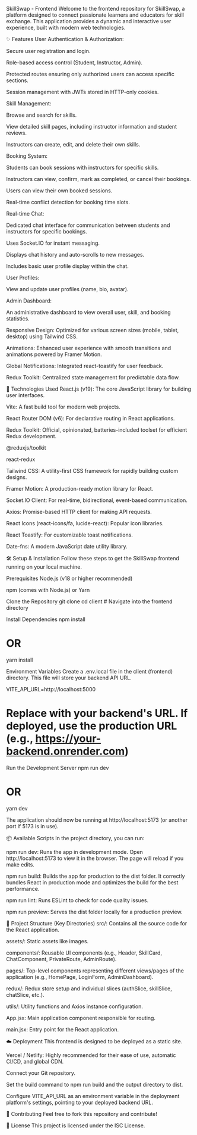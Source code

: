 SkillSwap - Frontend
Welcome to the frontend repository for SkillSwap, a platform designed to connect passionate learners and educators for skill exchange. This application provides a dynamic and interactive user experience, built with modern web technologies.

✨ Features
User Authentication & Authorization:

Secure user registration and login.

Role-based access control (Student, Instructor, Admin).

Protected routes ensuring only authorized users can access specific sections.

Session management with JWTs stored in HTTP-only cookies.

Skill Management:

Browse and search for skills.

View detailed skill pages, including instructor information and student reviews.

Instructors can create, edit, and delete their own skills.

Booking System:

Students can book sessions with instructors for specific skills.

Instructors can view, confirm, mark as completed, or cancel their bookings.

Users can view their own booked sessions.

Real-time conflict detection for booking time slots.

Real-time Chat:

Dedicated chat interface for communication between students and instructors for specific bookings.

Uses Socket.IO for instant messaging.

Displays chat history and auto-scrolls to new messages.

Includes basic user profile display within the chat.

User Profiles:

View and update user profiles (name, bio, avatar).

Admin Dashboard:

An administrative dashboard to view overall user, skill, and booking statistics.

Responsive Design: Optimized for various screen sizes (mobile, tablet, desktop) using Tailwind CSS.

Animations: Enhanced user experience with smooth transitions and animations powered by Framer Motion.

Global Notifications: Integrated react-toastify for user feedback.

Redux Toolkit: Centralized state management for predictable data flow.

🚀 Technologies Used
React.js (v19): The core JavaScript library for building user interfaces.

Vite: A fast build tool for modern web projects.

React Router DOM (v6): For declarative routing in React applications.

Redux Toolkit: Official, opinionated, batteries-included toolset for efficient Redux development.

@reduxjs/toolkit

react-redux

Tailwind CSS: A utility-first CSS framework for rapidly building custom designs.

Framer Motion: A production-ready motion library for React.

Socket.IO Client: For real-time, bidirectional, event-based communication.

Axios: Promise-based HTTP client for making API requests.

React Icons (react-icons/fa, lucide-react): Popular icon libraries.

React Toastify: For customizable toast notifications.

Date-fns: A modern JavaScript date utility library.

🛠️ Setup & Installation
Follow these steps to get the SkillSwap frontend running on your local machine.

Prerequisites
Node.js (v18 or higher recommended)

npm (comes with Node.js) or Yarn

Clone the Repository
git clone <your-frontend-repo-url>
cd client # Navigate into the frontend directory

Install Dependencies
npm install
# OR
yarn install

Environment Variables
Create a .env.local file in the client (frontend) directory. This file will store your backend API URL.

VITE_API_URL=http://localhost:5000 
# Replace with your backend's URL. If deployed, use the production URL (e.g., https://your-backend.onrender.com)

Run the Development Server
npm run dev
# OR
yarn dev

The application should now be running at http://localhost:5173 (or another port if 5173 is in use).

📦 Available Scripts
In the project directory, you can run:

npm run dev: Runs the app in development mode. Open http://localhost:5173 to view it in the browser. The page will reload if you make edits.

npm run build: Builds the app for production to the dist folder. It correctly bundles React in production mode and optimizes the build for the best performance.

npm run lint: Runs ESLint to check for code quality issues.

npm run preview: Serves the dist folder locally for a production preview.

📂 Project Structure (Key Directories)
src/: Contains all the source code for the React application.

assets/: Static assets like images.

components/: Reusable UI components (e.g., Header, SkillCard, ChatComponent, PrivateRoute, AdminRoute).

pages/: Top-level components representing different views/pages of the application (e.g., HomePage, LoginForm, AdminDashboard).

redux/: Redux store setup and individual slices (authSlice, skillSlice, chatSlice, etc.).

utils/: Utility functions and Axios instance configuration.

App.jsx: Main application component responsible for routing.

main.jsx: Entry point for the React application.

☁️ Deployment
This frontend is designed to be deployed as a static site.

Vercel / Netlify: Highly recommended for their ease of use, automatic CI/CD, and global CDN.

Connect your Git repository.

Set the build command to npm run build and the output directory to dist.

Configure VITE_API_URL as an environment variable in the deployment platform's settings, pointing to your deployed backend URL.

🤝 Contributing
Feel free to fork this repository and contribute!

📄 License
This project is licensed under the ISC License.
